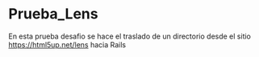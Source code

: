# Prueba_Lens

En esta prueba desafio se hace el traslado de un directorio desde el sitio https://html5up.net/lens hacia Rails
